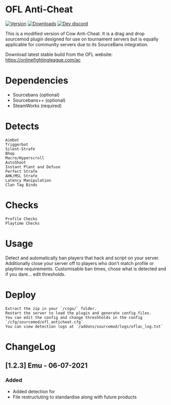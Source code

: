 # OFL Anti-Cheat
[![Version](https://img.shields.io/github/v/release/Online-Fighting-League/OFL-AC?color=98FB98&style=for-the-badge)](https://onlinefightingleague.com/ac)
[![Downloads](https://img.shields.io/github/downloads/Online-Fighting-League/OFL-AC/total?color=%239370D8&label=Downloads%20since%20v5&style=for-the-badge)](https://onlinefightingleague.com/ac)
[![Dev discord](https://img.shields.io/badge/Dev%20discord-%23StAC-7289DA?style=for-the-badge&logo=discord)](https://discord.gg/JdXxEmw)

This is a modified version of Cow Anti-Cheat. It is a drag and drop sourcemod plugin designed for use on tournament servers but is equally applicable for community servers due to its SourceBans integration.

Download latest stable build from the OFL website: https://onlinefightingleague.com/ac

# Dependencies
- Sourcebans (optional)
- Sourcebans++ (optional)
- SteamWorks (required)

# Detects
    Aimbot
    Triggerbot
    Silent-Strafe
    Bhop
    Macro/Hyperscroll
    AutoShoot
    Instant Plant and Defuse
    Perfect Strafe
    AHK/MSL Strafe
    Latency Manipulation
    Clan Tag Binds

# Checks
	Profile Checks
	Playtime Checks

# Usage
Detect and automatically ban players that hack and script on your server. Additionally close your server off to players who don't match profile or playtime requirements.
Customisable ban times, chose what is detected and if you dare... edit thresholds.


# Deploy
    Extract the zip in your `/csgo/` folder.
    Restart the server to load the plugin and generate config files.
    You can edit the config and change threshholds in the config `/cfg/sourcemod/ofl_anticheat.cfg`
	You can view detection logs at `/addons/sourcemod/logs/oflac_log.txt`

# ChangeLog

## [1.2.3] Emu - 06-07-2021
### Added
- Added detection for 
- File restructuting to standardise along with future products
